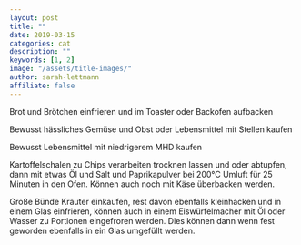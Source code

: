 ```yaml
---
layout: post
title: ""
date: 2019-03-15
categories: cat
description: ""
keywords: [1, 2]
image: "/assets/title-images/"
author: sarah-lettmann
affiliate: false
---
```


Brot und Brötchen einfrieren und im Toaster oder Backofen aufbacken

Bewusst hässliches Gemüse und Obst oder Lebensmittel mit Stellen kaufen

Bewusst Lebensmittel mit niedrigerem MHD kaufen

Kartoffelschalen zu Chips verarbeiten
trocknen lassen und oder abtupfen, dann mit etwas Öl und Salt und Paprikapulver bei 200°C Umluft für 25 Minuten in den Ofen. Können auch noch mit Käse überbacken werden.

Große Bünde Kräuter einkaufen, rest davon ebenfalls kleinhacken und in einem Glas einfrieren, können auch in einem Eiswürfelmacher mit Öl oder Wasser zu Portionen eingefroren werden. Dies können dann wenn fest geworden ebenfalls in ein Glas umgefüllt werden.
